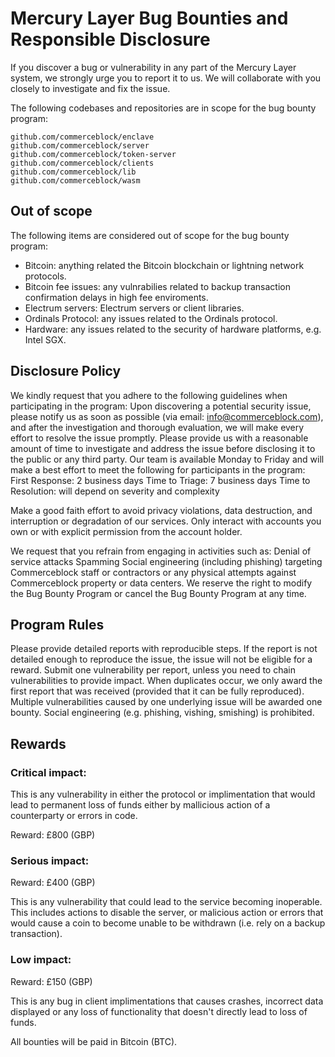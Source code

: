 # Mercury Layer Bug Bounties and Responsible Disclosure

If you discover a bug or vulnerability in any part of the Mercury Layer system, we strongly urge you to report it to us. We will collaborate with you closely to investigate and fix the issue.

The following codebases and repositories are in scope for the bug bounty program:

```
github.com/commerceblock/enclave
github.com/commerceblock/server
github.com/commerceblock/token-server
github.com/commerceblock/clients
github.com/commerceblock/lib
github.com/commerceblock/wasm
```

## Out of scope

The following items are considered out of scope for the bug bounty program:

- Bitcoin: anything related the Bitcoin blockchain or lightning network protocols. 
- Bitcoin fee issues: any vulnrabilies related to backup transaction confirmation delays in high fee enviroments. 
- Electrum servers: Electrum servers or client libraries. 
- Ordinals Protocol: any issues related to the Ordinals protocol.
- Hardware: any issues related to the security of hardware platforms, e.g. Intel SGX. 

## Disclosure Policy

We kindly request that you adhere to the following guidelines when participating in the program:
Upon discovering a potential security issue, please notify us as soon as possible (via email: info@commerceblock.com), and after the investigation and thorough evaluation, we will make every effort to resolve the issue promptly.
Please provide us with a reasonable amount of time to investigate and address the issue before disclosing it to the public or any third party. Our team is available Monday to Friday and will make a best effort to meet the following for participants in the program:
First Response: 2 business days
Time to Triage: 7 business days
Time to Resolution: will depend on severity and complexity

Make a good faith effort to avoid privacy violations, data destruction, and interruption or degradation of our services. Only interact with accounts you own or with explicit permission from the account holder.

We request that you refrain from engaging in activities such as:
Denial of service attacks
Spamming
Social engineering (including phishing) targeting Commerceblock staff or contractors
or any physical attempts against Commerceblock property or data centers.
We reserve the right to modify the Bug Bounty Program or cancel the Bug Bounty Program at any time.

## Program Rules

Please provide detailed reports with reproducible steps. If the report is not detailed enough to reproduce the issue, the issue will not be eligible for a reward.
Submit one vulnerability per report, unless you need to chain vulnerabilities to provide impact.
When duplicates occur, we only award the first report that was received (provided that it can be fully reproduced).
Multiple vulnerabilities caused by one underlying issue will be awarded one bounty.
Social engineering (e.g. phishing, vishing, smishing) is prohibited.

## Rewards

### Critical impact:

This is any vulnerability in either the protocol or implimentation that would lead to permanent loss of funds either by mallicious action of a counterparty or errors in code. 

Reward: £800 (GBP)

### Serious impact:

Reward: £400 (GBP)

This is any vulnerability that could lead to the service becoming inoperable. This includes actions to disable the server, or malicious action or errors that would cause a coin to become unable to be withdrawn (i.e. rely on a backup transaction). 

### Low impact:

Reward: £150 (GBP)

This is any bug in client implimentations that causes crashes, incorrect data displayed or any loss of functionality that doesn't directly lead to loss of funds. 

All bounties will be paid in Bitcoin (BTC). 

